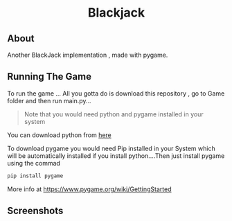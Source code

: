 <h1 align="center">
  Blackjack
</h1>

## About

Another BlackJack implementation , made with pygame.

## Running The Game

To run the game ... All you gotta do is download this repository , go to Game folder and then run main.py...

> Note that you would need python and pygame installed in your system

You can download python from [here](https://www.python.org/downloads/)

To download pygame you would need Pip installed in your System which will be automatically installed if you install python....Then just install pygame using the commad

```bash
pip install pygame
```

More info at https://www.pygame.org/wiki/GettingStarted

## Screenshots
